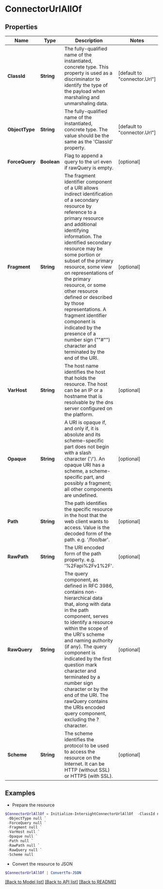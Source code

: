 # ConnectorUrlAllOf
## Properties

Name | Type | Description | Notes
------------ | ------------- | ------------- | -------------
**ClassId** | **String** | The fully-qualified name of the instantiated, concrete type. This property is used as a discriminator to identify the type of the payload when marshaling and unmarshaling data. | [default to "connector.Url"]
**ObjectType** | **String** | The fully-qualified name of the instantiated, concrete type. The value should be the same as the &#39;ClassId&#39; property. | [default to "connector.Url"]
**ForceQuery** | **Boolean** | Flag to append a query to the url even if rawQuery is empty. | [optional] 
**Fragment** | **String** | The fragment identifier component of a URI allows indirect identification of a secondary resource by reference to a primary resource and additional identifying information. The identified secondary resource may be some portion or subset of the primary resource, some view on representations of the primary resource, or some other resource defined or described by those representations. A fragment identifier component is indicated by the presence of a number sign (&quot;&quot;#&quot;&quot;) character and terminated by the end of the URI. | [optional] 
**VarHost** | **String** | The host name identifies the host that holds the resource. The host can be an IP or a hostname that is resolvable by the dns server configured on the platform. | [optional] 
**Opaque** | **String** | A URI is opaque if, and only if, it is absolute and its scheme-specific part does not begin with a slash character (&#39;/&#39;). An opaque URI has a scheme, a scheme-specific part, and possibly a fragment; all other components are undefined. | [optional] 
**Path** | **String** | The path identifies the specific resource in the host that the web client wants to access. Value is the decoded form of the path. e.g. &#39;/foo/bar&#39;. | [optional] 
**RawPath** | **String** | The URI encoded form of the path property. e.g. &#39;%2Fapi%2Fv1%2F&#39;. | [optional] 
**RawQuery** | **String** | The query component, as defined in RFC 3986, contains non-hierarchical data that, along with data in the path component, serves to identify a resource within the scope of the URI&#39;s scheme and naming authority (if any). The query component is indicated by the first question mark character and terminated by a number sign character or by the end of the URI. The rawQuery contains the URIs encoded query component, excluding the ? character. | [optional] 
**Scheme** | **String** | The scheme identifies the protocol to be used to access the resource on the Internet. It can be HTTP (without SSL) or HTTPS (with SSL). | [optional] 

## Examples

- Prepare the resource
```powershell
$ConnectorUrlAllOf = Initialize-IntersightConnectorUrlAllOf  -ClassId null `
 -ObjectType null `
 -ForceQuery null `
 -Fragment null `
 -VarHost null `
 -Opaque null `
 -Path null `
 -RawPath null `
 -RawQuery null `
 -Scheme null
```

- Convert the resource to JSON
```powershell
$ConnectorUrlAllOf | ConvertTo-JSON
```

[[Back to Model list]](../README.md#documentation-for-models) [[Back to API list]](../README.md#documentation-for-api-endpoints) [[Back to README]](../README.md)

